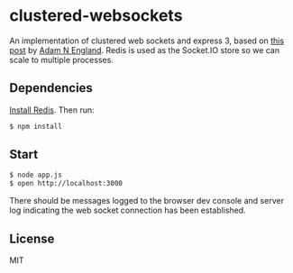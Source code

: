 # clustered-websockets

An implementation of clustered web sockets and express 3, based on [this post](http://adamnengland.wordpress.com/2013/01/30/node-js-cluster-with-socket-io-and-express-3/) by [Adam N England](https://github.com/adamnengland). Redis is used as the Socket.IO store so we can scale to multiple processes.

## Dependencies

[Install Redis](http://redis.io/topics/quickstart). Then run:

```sh
$ npm install
```

## Start

```sh
$ node app.js
$ open http://localhost:3000
```

There should be messages logged to the browser dev console and server log indicating the web socket connection has been established.

## License

MIT